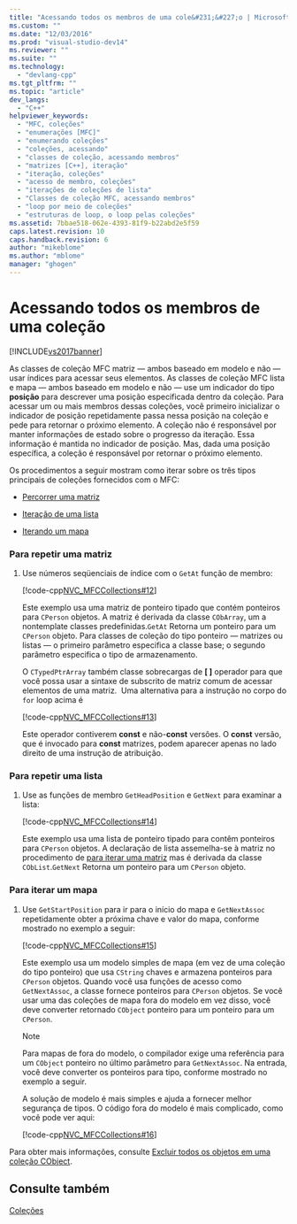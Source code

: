 ```yaml
---
title: "Acessando todos os membros de uma cole&#231;&#227;o | Microsoft Docs"
ms.custom: ""
ms.date: "12/03/2016"
ms.prod: "visual-studio-dev14"
ms.reviewer: ""
ms.suite: ""
ms.technology: 
  - "devlang-cpp"
ms.tgt_pltfrm: ""
ms.topic: "article"
dev_langs: 
  - "C++"
helpviewer_keywords: 
  - "MFC, coleções"
  - "enumerações [MFC]"
  - "enumerando coleções"
  - "coleções, acessando"
  - "classes de coleção, acessando membros"
  - "matrizes [C++], iteração"
  - "iteração, coleções"
  - "acesso de membro, coleções"
  - "iterações de coleções de lista"
  - "Classes de coleção MFC, acessando membros"
  - "loop por meio de coleções"
  - "estruturas de loop, o loop pelas coleções"
ms.assetid: 7bbae518-062e-4393-81f9-b22abd2e5f59
caps.latest.revision: 10
caps.handback.revision: 6
author: "mikeblome"
ms.author: "mblome"
manager: "ghogen"
---
```

# Acessando todos os membros de uma cole&#231;&#227;o
[!INCLUDE[vs2017banner](../assembler/inline/includes/vs2017banner.md)]

As classes de coleção MFC matriz — ambos baseado em modelo e não — usar índices para acessar seus elementos. As classes de coleção MFC lista e mapa — ambos baseado em modelo e não — use um indicador do tipo **posição** para descrever uma posição especificada dentro da coleção. Para acessar um ou mais membros dessas coleções, você primeiro inicializar o indicador de posição repetidamente passa nessa posição na coleção e pede para retornar o próximo elemento. A coleção não é responsável por manter informações de estado sobre o progresso da iteração. Essa informação é mantida no indicador de posição. Mas, dada uma posição específica, a coleção é responsável por retornar o próximo elemento.  
  
 Os procedimentos a seguir mostram como iterar sobre os três tipos principais de coleções fornecidos com o MFC:  
  
-   [Percorrer uma matriz](#_core_to_iterate_an_array)  
  
-   [Iteração de uma lista](#_core_to_iterate_a_list)  
  
-   [Iterando um mapa](#_core_to_iterate_a_map)  
  
### Para repetir uma matriz  
  
1.  Use números seqüenciais de índice com o `GetAt` função de membro:  
  
     [!code-cpp[NVC_MFCCollections#12](../mfc/codesnippet/CPP/accessing-all-members-of-a-collection_1.cpp)]  
  
     Este exemplo usa uma matriz de ponteiro tipado que contém ponteiros para `CPerson` objetos. A matriz é derivada da classe `CObArray`, um a nontemplate classes predefinidas.`GetAt` Retorna um ponteiro para um `CPerson` objeto. Para classes de coleção do tipo ponteiro — matrizes ou listas — o primeiro parâmetro especifica a classe base; o segundo parâmetro especifica o tipo de armazenamento.  
  
     O `CTypedPtrArray` também classe sobrecargas de **\[ \]** operador para que você possa usar a sintaxe de subscrito de matriz comum de acessar elementos de uma matriz.  Uma alternativa para a instrução no corpo do `for` loop acima é  
  
     [!code-cpp[NVC_MFCCollections#13](../mfc/codesnippet/CPP/accessing-all-members-of-a-collection_2.cpp)]  
  
     Este operador contiverem **const** e não\-**const** versões. O **const** versão, que é invocado para **const** matrizes, podem aparecer apenas no lado direito de uma instrução de atribuição.  
  
### Para repetir uma lista  
  
1.  Use as funções de membro `GetHeadPosition` e `GetNext` para examinar a lista:  
  
     [!code-cpp[NVC_MFCCollections#14](../mfc/codesnippet/CPP/accessing-all-members-of-a-collection_3.cpp)]  
  
     Este exemplo usa uma lista de ponteiro tipado para contêm ponteiros para `CPerson` objetos. A declaração de lista assemelha\-se à matriz no procedimento de [para iterar uma matriz](#_core_to_iterate_an_array) mas é derivada da classe `CObList`.`GetNext` Retorna um ponteiro para um `CPerson` objeto.  
  
### Para iterar um mapa  
  
1.  Use `GetStartPosition` para ir para o início do mapa e `GetNextAssoc` repetidamente obter a próxima chave e valor do mapa, conforme mostrado no exemplo a seguir:  
  
     [!code-cpp[NVC_MFCCollections#15](../mfc/codesnippet/CPP/accessing-all-members-of-a-collection_4.cpp)]  
  
     Este exemplo usa um modelo simples de mapa \(em vez de uma coleção do tipo ponteiro\) que usa `CString` chaves e armazena ponteiros para `CPerson` objetos. Quando você usa funções de acesso como `GetNextAssoc`, a classe fornece ponteiros para `CPerson` objetos. Se você usar uma das coleções de mapa fora do modelo em vez disso, você deve converter retornado `CObject` ponteiro para um ponteiro para um `CPerson`.  
  
    > [!NOTE]
    >  Para mapas de fora do modelo, o compilador exige uma referência para um `CObject` ponteiro no último parâmetro para `GetNextAssoc`. Na entrada, você deve converter os ponteiros para tipo, conforme mostrado no exemplo a seguir.  
  
     A solução de modelo é mais simples e ajuda a fornecer melhor segurança de tipos. O código fora do modelo é mais complicado, como você pode ver aqui:  
  
     [!code-cpp[NVC_MFCCollections#16](../mfc/codesnippet/CPP/accessing-all-members-of-a-collection_5.cpp)]  
  
 Para obter mais informações, consulte [Excluir todos os objetos em uma coleção CObject](../Topic/Deleting%20All%20Objects%20in%20a%20CObject%20Collection.md).  
  
## Consulte também  
 [Coleções](../mfc/collections.md)